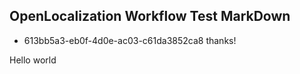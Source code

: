 ## OpenLocalization Workflow Test MarkDown
* 613bb5a3-eb0f-4d0e-ac03-c61da3852ca8 
thanks!

Hello world